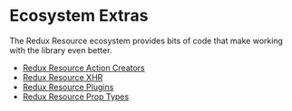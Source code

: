 # Ecosystem Extras

The Redux Resource ecosystem provides bits of code that make working with the library even better.

* [Redux Resource Action Creators](extras/redux-resource-action-creators.md)
* [Redux Resource XHR](extras/redux-resource-xhr.md)
* [Redux Resource Plugins](extras/redux-resource-plugins.md)
* [Redux Resource Prop Types](extras/redux-resource-prop-types.md)
